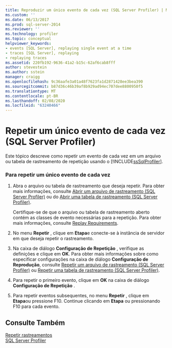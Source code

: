 ```yaml
---
title: Reproduzir um único evento de cada vez (SQL Server Profiler) | Microsoft Docs
ms.custom: ''
ms.date: 06/13/2017
ms.prod: sql-server-2014
ms.reviewer: ''
ms.technology: profiler
ms.topic: conceptual
helpviewer_keywords:
- events [SQL Server], replaying single event at a time
- traces [SQL Server], replaying
- replaying traces
ms.assetid: 220fb192-9636-41a2-b15c-62af6cab8fff
author: stevestein
ms.author: sstein
manager: craigg
ms.openlocfilehash: 9c36aafe3a01a48f7623fa1d2871428ee3bea390
ms.sourcegitcommit: b87d36c46b39af8b929ad94ec707dee8800950f5
ms.translationtype: MT
ms.contentlocale: pt-BR
ms.lasthandoff: 02/08/2020
ms.locfileid: "63240466"
---
```

# <a name="replay-a-single-event-at-a-time-sql-server-profiler"></a>Repetir um único evento de cada vez (SQL Server Profiler)
  Este tópico descreve como repetir um evento de cada vez em um arquivo ou tabela de rastreamento de repetição usando o [!INCLUDE[ssSqlProfiler](../../includes/sssqlprofiler-md.md)].  
  
### <a name="to-replay-a-single-event-at-a-time"></a>Para repetir um único evento de cada vez  
  
1.  Abra o arquivo ou tabela de rastreamento que deseja repetir. Para obter mais informações, consulte [Abrir um arquivo de rastreamento &#40;SQL Server Profiler&#41;](open-a-trace-file-sql-server-profiler.md) ou do [Abrir uma tabela de rastreamento &#40;SQL Server Profiler&#41;](open-a-trace-table-sql-server-profiler.md).  
  
     Certifique-se de que o arquivo ou tabela de rastreamento aberto contém as classes de evento necessárias para a repetição. Para obter mais informações, consulte [Replay Requirements](replay-requirements.md).  
  
2.  No menu **Repetir** , clique em **Etapa**e conecte-se à instância de servidor em que deseja repetir o rastreamento.  
  
3.  Na caixa de diálogo **Configuração de Repetição** , verifique as definições e clique em **OK**. Para obter mais informações sobre como especificar configurações na caixa de diálogo **Configuração de Reprodução**, consulte [Repetir um arquivo de rastreamento &#40;SQL Server Profiler&#41;](replay-a-trace-file-sql-server-profiler.md) ou [Repetir uma tabela de rastreamento &#40;SQL Server Profiler&#41;](replay-a-trace-table-sql-server-profiler.md).  
  
4.  Para repetir o primeiro evento, clique em **OK** na caixa de diálogo **Configuração de Repetição** .  
  
5.  Para repetir eventos subsequentes, no menu **Repetir** , clique em **Etapa**ou pressione F10. Continue clicando em **Etapa** ou pressionando F10 para cada evento.  
  
## <a name="see-also"></a>Consulte Também  
 [Repetir rastreamentos](replay-traces.md)   
 [SQL Server Profiler](sql-server-profiler.md)  
  
  
